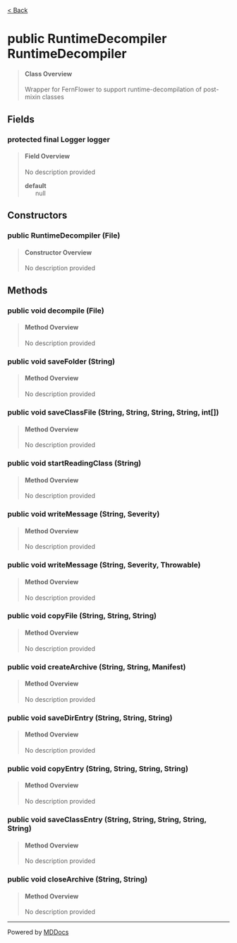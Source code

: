 [< Back](../README.md)
# public RuntimeDecompiler RuntimeDecompiler #
>#### Class Overview ####
>Wrapper for FernFlower to support runtime-decompilation of post-mixin classes
## Fields ##
### protected final Logger logger ###
>#### Field Overview ####
>No description provided
>
>**default**<br />
>&nbsp;&nbsp;&nbsp;&nbsp;&nbsp;&nbsp;null
>
## Constructors ##
### public RuntimeDecompiler (File) ###
>#### Constructor Overview ####
>No description provided
>
## Methods ##
### public void decompile (File) ###
>#### Method Overview ####
>No description provided
>
### public void saveFolder (String) ###
>#### Method Overview ####
>No description provided
>
### public void saveClassFile (String, String, String, String, int[]) ###
>#### Method Overview ####
>No description provided
>
### public void startReadingClass (String) ###
>#### Method Overview ####
>No description provided
>
### public void writeMessage (String, Severity) ###
>#### Method Overview ####
>No description provided
>
### public void writeMessage (String, Severity, Throwable) ###
>#### Method Overview ####
>No description provided
>
### public void copyFile (String, String, String) ###
>#### Method Overview ####
>No description provided
>
### public void createArchive (String, String, Manifest) ###
>#### Method Overview ####
>No description provided
>
### public void saveDirEntry (String, String, String) ###
>#### Method Overview ####
>No description provided
>
### public void copyEntry (String, String, String, String) ###
>#### Method Overview ####
>No description provided
>
### public void saveClassEntry (String, String, String, String, String) ###
>#### Method Overview ####
>No description provided
>
### public void closeArchive (String, String) ###
>#### Method Overview ####
>No description provided
>

---
Powered by [MDDocs](https://github.com/VRCube/MDDocs)